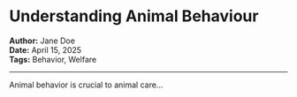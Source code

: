 # Understanding Animal Behaviour

**Author:** Jane Doe  
**Date:** April 15, 2025  
**Tags:** Behavior, Welfare

---

Animal behavior is crucial to animal care...